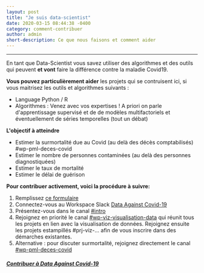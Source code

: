 ```yaml
---
layout: post
title: "Je suis data-scientist"
date: 2020-03-15 08:44:38 -0400
category: comment-contribuer
author: admin
short-description: Ce que nous faisons et comment aider
---
```


-----

En tant que Data-Scientist vous savez utiliser des algorithmes et des outils qui peuvent **et vont** faire la différence contre la maladie Covid19.

**Vous pouvez particulièrement aider** les projets qui se contruisent ici, si vous maitrisez les outils et algorithmes suivants :
- Language Python / R
- Algorithmes : Venez avec vos expertises ! A priori on parle d'apprentissage supervisé et de de modèles multifactoriels et éventuellement de séries temporelles (tout un débat)

**L'objectif à atteindre**
- Estimer la surmortalité due au Covid (au delà des décès comptabilisés)  #wp-pml-deces-covid
- Estimer le nombre de personnes contaminées (au delà des personnes diagnostiquées)
- Estimer le taux de mortalité
- Estimer le délai de guérison

**Pour contribuer activement, voici la procédure à suivre:**
1. Remplissez [ce formulaire](https://docs.google.com/forms/d/e/1FAIpQLSdiw56eQNGkm5uQt7mlcR32n--J2rwfSgOYpF9eAKThFNv7rA/viewform)
2. Connectez-vous au Workspace Slack [Data Against Covid-19](https://join.slack.com/t/dataagainstcovid-19/shared_invite/zt-cgsplso2-LIvWeRHlf1ZFIrh~SPj~IA)
3. Présentez-vous dans le canal [#intro](https://app.slack.com/client/TUQTGE7FU/C010DRZCJQL/thread/CV3M7RE8Y-1585336854.107000)
4. Rejoignez en priorité le canal [#wp-viz-visualisation-data](https://app.slack.com/client/TUQTGE7FU/C01056WN68G/thread/C010553SVKN-1585833564.089700) qui réunit tous les projets en lien avec la visualisation de données. Rejoignez ensuite les projets estampillés #prj-viz-... afin de vous inscrire dans des démarches existantes.
5. Alternative : pour discuter surmortalité, rejoignez directement le canal [#wp-pml-deces-covid](https://app.slack.com/client/TUQTGE7FU/C010WLDLSR3/thread/C01056WN68G-1585838449.123800)


##### [Contribuer à Data Against Covid-19](https://docs.google.com/forms/d/e/1FAIpQLSdiw56eQNGkm5uQt7mlcR32n--J2rwfSgOYpF9eAKThFNv7rA/viewform)
